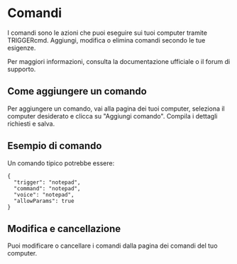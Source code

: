 # Comandi

I comandi sono le azioni che puoi eseguire sui tuoi computer tramite TRIGGERcmd. Aggiungi, modifica o elimina comandi secondo le tue esigenze.

Per maggiori informazioni, consulta la documentazione ufficiale o il forum di supporto.

## Come aggiungere un comando

Per aggiungere un comando, vai alla pagina dei tuoi computer, seleziona il computer desiderato e clicca su "Aggiungi comando". Compila i dettagli richiesti e salva.

## Esempio di comando

Un comando tipico potrebbe essere:
```
{
  "trigger": "notepad",
  "command": "notepad",
  "voice": "notepad",
  "allowParams": true
}
```
## Modifica e cancellazione

Puoi modificare o cancellare i comandi dalla pagina dei comandi del tuo computer.
